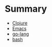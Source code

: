 # Summary
 
* [Clojure](clojure.md)
* [Emacs](emacs.md)
* [go-lang](go.md)
* [bash](bash/README.md)

